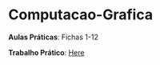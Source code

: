 # Computacao-Grafica

**Aulas Práticas**: Fichas 1-12

**Trabalho Prático**: [Here](https://github.com/DanielAndrade53/Computacao-Grafica/tree/main/Projeto)
